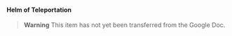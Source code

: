 #### Helm of Teleportation

> **Warning**
> This item has not yet been transferred from the Google Doc.
